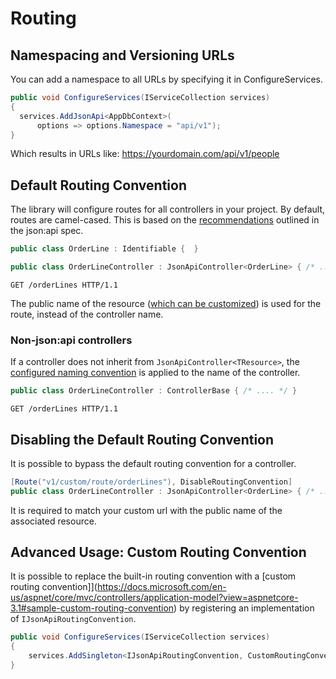 # Routing

## Namespacing and Versioning URLs
You can add a namespace to all URLs by specifying it in ConfigureServices.

```c#
public void ConfigureServices(IServiceCollection services)
{
  services.AddJsonApi<AppDbContext>(
      options => options.Namespace = "api/v1");
}
```
Which results in URLs like: https://yourdomain.com/api/v1/people

## Default Routing Convention

The library will configure routes for all controllers in your project. By default, routes are camel-cased. This is based on the [recommendations](https://jsonapi.org/recommendations/) outlined in the json:api spec.

```c#
public class OrderLine : Identifiable {  }

public class OrderLineController : JsonApiController<OrderLine> { /* .... */ }
```

```http
GET /orderLines HTTP/1.1
```

The public name of the resource ([which can be customized](./resource-graph.md#public-resource-name)) is used for the route, instead of the controller name.

### Non-json:api controllers

If a controller does not inherit from `JsonApiController<TResource>`, the [configured naming convention](./options.md#custom-serializer-settings) is applied to the name of the controller.
```c#
public class OrderLineController : ControllerBase { /* .... */ }
```
```http
GET /orderLines HTTP/1.1
```

## Disabling the Default Routing Convention

It is possible to bypass the default routing convention for a controller.
```c#
[Route("v1/custom/route/orderLines"), DisableRoutingConvention]
public class OrderLineController : JsonApiController<OrderLine> { /* ... */ }
```
It is required to match your custom url with the public name of the associated resource.

## Advanced Usage: Custom Routing Convention

It is possible to replace the built-in routing convention with a [custom routing convention]](https://docs.microsoft.com/en-us/aspnet/core/mvc/controllers/application-model?view=aspnetcore-3.1#sample-custom-routing-convention) by registering an implementation of `IJsonApiRoutingConvention`.
```c#
public void ConfigureServices(IServiceCollection services)
{
	services.AddSingleton<IJsonApiRoutingConvention, CustomRoutingConvention>();
}
```